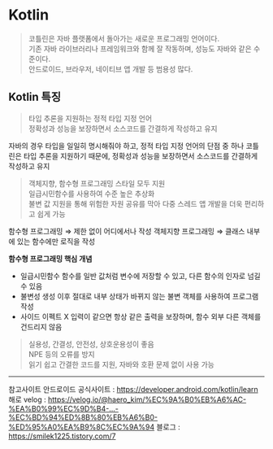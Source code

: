 # Kotlin
> 코틀린은 자바 플랫폼에서 돌아가는 새로운 프로그래밍 언어이다.  
> 기존 자바 라이브러리나 프레임워크와 함께 잘 작동하며, 성능도 자바와 같은 수준이다.  
> 안드로이드, 브라우저, 네이티브 앱 개발 등 범용성 많다.  

## Kotlin 특징
> 타입 추론을 지원하는 정적 타입 지정 언어  
> 정확성과 성능을 보장하면서 소스코드를 간결하게 작성하고 유지  

자바의 경우 타입을 일일히 명시해줘야 하고, 정적 타입 지정 언어의 단점 중 하나
코틀린은 타입 추론을 지원하기 때문에, 정확성과 성능을 보장하면서 소스코드를 간결하게 작성하고 유지

> 객체지향, 함수형 프로그래밍 스타일 모두 지원  
> 일급시민함수를 사용하여 수준 높은 추상화  
> 불변 값 지원을 통해 위험한 자원 공유를 막아 다중 스레드 앱 개발을 더욱 편리하고 쉽게 가능  

함수형 프로그래밍 ⇒ 제한 없이 어디에서나 작성
객체지향 프로그래밍 ⇒ 클래스 내부에 있는 함수에만 로직을 작성

**함수형 프로그래밍 핵심 개념**
* 일급시민함수
함수를 일반 값처럼 변수에 저장할 수 있고, 다른 함수의 인자로 넘길 수 있음
* 불변성
생성 이후 절대로 내부 상태가 바뀌지 않는 불변 객체를 사용하여 프로그램 작성
* 사이드 이펙트 X
입력이 같으면 항상 같은 출력을 보장하며, 함수 외부 다른 객체를 건드리지 않음

> 실용성, 간결성, 안전성, 상호운용성이 좋음  
> NPE 등의 오류를 방지  
> 읽기 쉽고 간결한 코드를 지원, 자바와 호환 문제 없이 사용 가능  

- - - -
참고사이트
안드로이드 공식사이트 : https://developer.android.com/kotlin/learn
해로 velog : https://velog.io/@haero_kim/%EC%9A%B0%EB%A6%AC-%EA%B0%99%EC%9D%B4-...-%EC%BD%94%ED%8B%80%EB%A6%B0-%ED%95%A0%EA%B9%8C%EC%9A%94
블로그 : https://smilek1225.tistory.com/7
